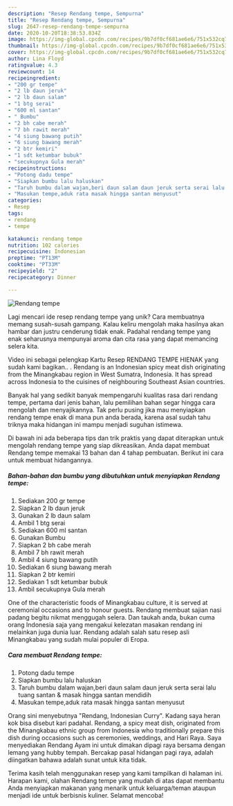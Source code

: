 ```yaml
---
description: "Resep Rendang tempe, Sempurna"
title: "Resep Rendang tempe, Sempurna"
slug: 2647-resep-rendang-tempe-sempurna
date: 2020-10-20T18:38:53.834Z
image: https://img-global.cpcdn.com/recipes/9b7df0cf681ae6e6/751x532cq70/rendang-tempe-foto-resep-utama.jpg
thumbnail: https://img-global.cpcdn.com/recipes/9b7df0cf681ae6e6/751x532cq70/rendang-tempe-foto-resep-utama.jpg
cover: https://img-global.cpcdn.com/recipes/9b7df0cf681ae6e6/751x532cq70/rendang-tempe-foto-resep-utama.jpg
author: Lina Floyd
ratingvalue: 4.3
reviewcount: 14
recipeingredient:
- "200 gr tempe"
- "2 lb daun jeruk"
- "2 lb daun salam"
- "1 btg serai"
- "600 ml santan"
- " Bumbu"
- "2 bh cabe merah"
- "7 bh rawit merah"
- "4 siung bawang putih"
- "6 siung bawang merah"
- "2 btr kemiri"
- "1 sdt ketumbar bubuk"
- "secukupnya Gula merah"
recipeinstructions:
- "Potong dadu tempe"
- "Siapkan bumbu lalu haluskan"
- "Taruh bumbu dalam wajan,beri daun salam daun jeruk serta serai lalu tuang santan &amp; masak hingga santan mendidih"
- "Masukan tempe,aduk rata masak hingga santan menyusut"
categories:
- Resep
tags:
- rendang
- tempe

katakunci: rendang tempe 
nutrition: 102 calories
recipecuisine: Indonesian
preptime: "PT13M"
cooktime: "PT33M"
recipeyield: "2"
recipecategory: Dinner

---
```



![Rendang tempe](https://img-global.cpcdn.com/recipes/9b7df0cf681ae6e6/751x532cq70/rendang-tempe-foto-resep-utama.jpg)

Lagi mencari ide resep rendang tempe yang unik? Cara membuatnya memang susah-susah gampang. Kalau keliru mengolah maka hasilnya akan hambar dan justru cenderung tidak enak. Padahal rendang tempe yang enak seharusnya mempunyai aroma dan cita rasa yang dapat memancing selera kita.

Video ini sebagai pelengkap Kartu Resep RENDANG TEMPE HIENAK yang sudah kami bagikan.. . Rendang is an Indonesian spicy meat dish originating from the Minangkabau region in West Sumatra, Indonesia. It has spread across Indonesia to the cuisines of neighbouring Southeast Asian countries.

Banyak hal yang sedikit banyak mempengaruhi kualitas rasa dari rendang tempe, pertama dari jenis bahan, lalu pemilihan bahan segar hingga cara mengolah dan menyajikannya. Tak perlu pusing jika mau menyiapkan rendang tempe enak di mana pun anda berada, karena asal sudah tahu triknya maka hidangan ini mampu menjadi suguhan istimewa.


Di bawah ini ada beberapa tips dan trik praktis yang dapat diterapkan untuk mengolah rendang tempe yang siap dikreasikan. Anda dapat membuat Rendang tempe memakai 13 bahan dan 4 tahap pembuatan. Berikut ini cara untuk membuat hidangannya.

<!--inarticleads1-->

##### Bahan-bahan dan bumbu yang dibutuhkan untuk menyiapkan Rendang tempe:

1. Sediakan 200 gr tempe
1. Siapkan 2 lb daun jeruk
1. Gunakan 2 lb daun salam
1. Ambil 1 btg serai
1. Sediakan 600 ml santan
1. Gunakan  Bumbu
1. Siapkan 2 bh cabe merah
1. Ambil 7 bh rawit merah
1. Ambil 4 siung bawang putih
1. Sediakan 6 siung bawang merah
1. Siapkan 2 btr kemiri
1. Sediakan 1 sdt ketumbar bubuk
1. Ambil secukupnya Gula merah


One of the characteristic foods of Minangkabau culture, it is served at ceremonial occasions and to honour guests. Rendang membuat sajian nasi padang begitu nikmat menggugah selera. Dan taukah anda, bukan cuma orang Indonesia saja yang mengakui kelezatan masakan rendang ini melainkan juga dunia luar. Rendang adalah salah satu resep asli Minangkabau yang sudah mulai populer di Eropa. 

<!--inarticleads2-->

##### Cara membuat Rendang tempe:

1. Potong dadu tempe
1. Siapkan bumbu lalu haluskan
1. Taruh bumbu dalam wajan,beri daun salam daun jeruk serta serai lalu tuang santan &amp; masak hingga santan mendidih
1. Masukan tempe,aduk rata masak hingga santan menyusut


Orang sini menyebutnya &#34;Rendang, Indonesian Curry&#34;. Kadang saya heran kok bisa disebut kari padahal. Rendang, a spicy meat dish, originated from the Minangkabau ethnic group from Indonesia who traditionally prepare this dish during occasions such as ceremonies, weddings, and Hari Raya. Saya menyediakan Rendang Ayam ini untuk dimakan dipagi raya bersama dengan lemang yang hubby tempah. Bercakap pasal hidangan pagi raya, adalah diingatkan bahawa adalah sunat untuk kita tidak. 

Terima kasih telah menggunakan resep yang kami tampilkan di halaman ini. Harapan kami, olahan Rendang tempe yang mudah di atas dapat membantu Anda menyiapkan makanan yang menarik untuk keluarga/teman ataupun menjadi ide untuk berbisnis kuliner. Selamat mencoba!
